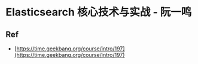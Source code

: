 # Elasticsearch 核心技术与实战 - 阮一鸣



## Ref

* [https://time.geekbang.org/course/intro/197](https://time.geekbang.org/course/intro/197)
